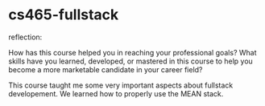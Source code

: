 # cs465-fullstack

reflection:

How has this course helped you in reaching your professional goals? What skills have you learned, developed, or mastered in this course to help you become a more marketable candidate in your career field?

This course taught me some very important aspects about fullstack developement. We learned how to properly use the MEAN stack. 
